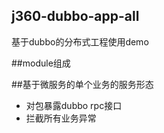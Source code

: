 ## j360-dubbo-app-all
基于dubbo的分布式工程使用demo

##module组成


##基于微服务的单个业务的服务形态
- 对包暴露dubbo rpc接口
- 拦截所有业务异常
